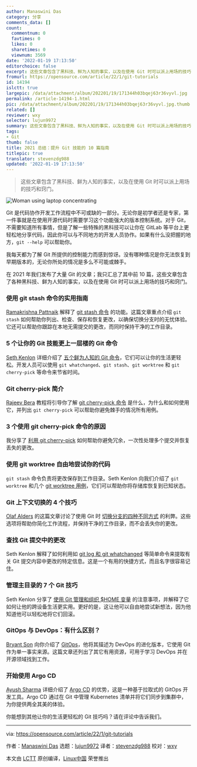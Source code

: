 ```yaml
---
author: Manaswini Das
category: 分享
comments_data: []
count:
  commentnum: 0
  favtimes: 0
  likes: 0
  sharetimes: 0
  viewnum: 3569
date: '2022-01-19 17:13:50'
editorchoice: false
excerpt: 这些文章包含了黑科技、鲜为人知的事实，以及在使用 Git 时可以派上用场的技巧和窍门。
fromurl: https://opensource.com/article/22/1/git-tutorials
id: 14194
islctt: true
largepic: /data/attachment/album/202201/19/171344h03bqej63r36vyvl.jpg
permalink: /article-14194-1.html
pic: /data/attachment/album/202201/19/171344h03bqej63r36vyvl.jpg.thumb.jpg
related: []
reviewer: wxy
selector: lujun9972
summary: 这些文章包含了黑科技、鲜为人知的事实，以及在使用 Git 时可以派上用场的技巧和窍门。
tags:
- Git
thumb: false
title: 2021 总结：提升 Git 技能的 10 篇指南
titlepic: true
translator: stevenzdg988
updated: '2022-01-19 17:13:50'
---
```



> 
> 这些文章包含了黑科技、鲜为人知的事实，以及在使用 Git 时可以派上用场的技巧和窍门。
> 
> 
> 


![](/data/attachment/album/202201/19/171344h03bqej63r36vyvl.jpg "Woman using laptop concentrating")


Git 是代码协作开发工作流程中不可或缺的一部分。无论你是初学者还是专家，第一件事就是在使用开源代码时需要学习这个功能强大的版本控制系统。对于 Git，不需要知道所有事情，但是了解一些特殊的黑科技可以让你在 GitLab 等平台上更轻松地分享代码，因此你可以与不同地方的开发人员协作。如果有什么没把握的地方，`git --help` 可以帮助你。


我每天都为了解 Git 所提供的控制能力而感到惊讶。没有哪种情况是你无法恢复到早期版本的，无论你所处的情况是多么不可能或棘手。


在 2021 年我们发布了大量 Git 的文章；我只汇总了其中前 10 篇，这些文章包含了各种黑科技、鲜为人知的事实，以及在使用 Git 时可以派上用场的技巧和窍门。


### 使用 git stash 命令的实用指南


[Ramakrishna Pattnaik](https://opensource.com/users/rkpattnaik780) 解释了 [git stash 命令](https://opensource.com/article/21/4/git-stash) 的功能。这篇文章重点介绍 `git stash` 如何帮助你列出、检查、保存和恢复更改，以确保切换分支时的无忧体验。它还可以帮助你跟踪在本地无需提交的更改，而同时保持干净的工作目录。


### 5 个让你的 Git 技能更上一层楼的 Git 命令


[Seth Kenlon](https://opensource.com/users/seth) 详细介绍了 [五个鲜为人知的 Git 命令](https://opensource.com/article/21/4/git-commands)，它们可以让你的生活更轻松。开发人员可以使用 `git whatchanged`、`git stash`、`git worktree` 和 `git cherry-pick` 等命令来节省时间。


### Git cherry-pick 简介


[Rajeev Bera](https://opensource.com/users/acompiler) 教程将引导你了解 [git cherry-pick 命令](https://opensource.com/article/21/4/cherry-picking-git) 是什么，为什么和如何使用它，并列出 `git cherry-pick` 可以帮助你避免棘手的情况所有用例。


### 3 个使用 git cherry-pick 命令的原因


我分享了 [利用 git cherry-pick](https://opensource.com/article/21/3/git-cherry-pick) 如何帮助你避免冗余，一次性处理多个提交并恢复丢失的更改。


### 使用 git worktree 自由地尝试你的代码


`git stash` 命令负责将更改保存到工作目录。Seth Kenlon 向我们介绍了 `git worktree` 和几个 [git worktree 用例](https://opensource.com/article/21/4/git-worktree)，它们可以帮助你将存储库恢复到已知状态。


### Git 上下文切换的 4 个技巧


[Olaf Alders](https://opensource.com/users/oalders) 的这篇文章讨论了使用 Git 时 [切换分支的四种不同方式](https://opensource.com/article/21/4/context-switching-git) 的利弊。这些选项将帮助你简化工作流程，并保持干净的工作目录，而不会丢失你的更改。


### 查找 Git 提交中的更改


Seth Kenlon 解释了如何利用如 [git log 和 git whatchanged](https://opensource.com/article/21/4/git-whatchanged) 等简单命令来提取有关 Git 提交内容中更改的特定信息。这是一个有用的快捷方式，而且名字很容易记住。


### 管理主目录的 7 个 Git 技巧


Seth Kenlon 分享了 [使用 Git 管理和组织 $HOME 变量](https://opensource.com/article/21/4/git-home) 的注意事项，并解释了它如何让他的跨设备生活更实用。更好的是，这让他可以自由地尝试新想法，因为他知道他可以轻松地将它们回滚。


### GitOps 与 DevOps：有什么区别？


[Bryant Son](https://opensource.com/users/brson) 向你介绍了 [GitOps](https://opensource.com/article/21/3/gitops)，他将其描述为 DevOps 的进化版本，它使用 Git 作为单一事实来源。这篇文章还列出了其它有用资源，可用于学习 DevOps 并在开源领域找到工作。


### 开始使用 Argo CD


[Ayush Sharma](https://opensource.com/users/ayushsharma) 详细介绍了 [Argo CD](https://opensource.com/article/21/8/argo-cd) 的优势，这是一种基于拉取式的 GitOps 开发工具。Argo CD 通过在 Git 中管理 Kubernetes 清单并将它们同步到集群中，为你提供两全其美的体验。


你能想到其他让你的生活更轻松的 Git 技巧吗？请在评论中告诉我们。




---


via: <https://opensource.com/article/22/1/git-tutorials>


作者：[Manaswini Das](https://opensource.com/users/manaswinidas) 选题：[lujun9972](https://github.com/lujun9972) 译者：[stevenzdg988](https://github.com/stevenzdg988) 校对：[wxy](https://github.com/wxy)


本文由 [LCTT](https://github.com/LCTT/TranslateProject) 原创编译，[Linux中国](https://linux.cn/) 荣誉推出